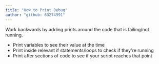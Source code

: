 ```yaml
---
title: "How to Print Debug"
author: "github: 63274991"
---
```


Work backwards by adding prints around the code that is failing/not running.

-   Print variables to see their value at the time
-   Print inside relevant if statements/loops to check if they're running
-   Print after sections of code to see if your script reaches that point
